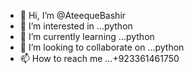- 👋 Hi, I’m @AteequeBashir
- 👀 I’m interested in ...python
- 🌱 I’m currently learning ...python
- 💞️ I’m looking to collaborate on ...python
- 📫 How to reach me ...+923361461750

<!---
AteequeBashir/AteequeBashir is a ✨ special ✨ repository because its `README.md` (this file) appears on your GitHub profile.
You can click the Preview link to take a look at your changes.
--->
